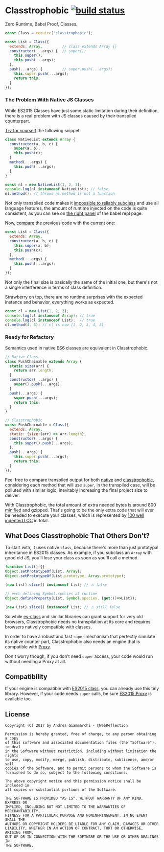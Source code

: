 # Classtrophobic [![build status](https://secure.travis-ci.org/WebReflection/classtrophobic.svg)](http://travis-ci.org/WebReflection/classtrophobic)

Zero Runtime, Babel Proof, Classes.

```js
const Class = require('classtrophobic');

const List = Class({
  extends: Array,         // class extends Array {}
  constructor(...args) {  // super();
    this.super();
    this.push(...args);
  },
  push(...args) {         // super.push(...args);
    this.super.push(...args);
    return this;
  }
});
```



### The Problem With Native JS Classes
While ES2015 Classes have just some static limitation during their definition,
there is a real problem with JS classes caused by their transpiled counterpart.

[Try for yourself](http://babeljs.io/repl/#?babili=false&evaluate=false&lineWrap=false&presets=es2015&experimental=false&loose=false&spec=false&code=class%20NativeList%20extends%20Array%20%7B%0A%20%20constructor(a%2C%20b%2C%20c)%20%7B%0A%20%20%20%20super(a%2C%20b)%3B%0A%20%20%20%20this.push(c)%3B%0A%20%20%7D%0A%20%20method(...args)%20%7B%0A%20%20%20%20this.push(...args)%3B%0A%20%20%7D%0A%7D%0A%0Aconst%20nl%20%3D%20new%20NativeList(1%2C%202%2C%203)%3B%0Aconsole.log(nl%20instanceof%20NativeList)%3B%20%2F%2F%20false%0Anl.method()%3B%20%2F%2F%20throws%20nl.method%20is%20not%20a%20function&playground=true) the following snippet:

```js
class NativeList extends Array {
  constructor(a, b, c) {
    super(a, b);
    this.push(c);
  }
  method(...args) {
    this.push(...args);
  }
}

const nl = new NativeList(1, 2, 3);
console.log(nl instanceof NativeList); // false
nl.method(); // throws nl.method is not a function
```

Not only transpiled code makes it [impossible to reliably subclass](https://github.com/babel/babel/issues/4480) and use all language features,
the amount of runtime injected on the code is quite consistent, as you can see on [the right panel](http://babeljs.io/repl/#?babili=false&evaluate=false&lineWrap=false&presets=es2015&experimental=false&loose=false&spec=false&code=class%20NativeList%20extends%20Array%20%7B%0A%20%20constructor(a%2C%20b%2C%20c)%20%7B%0A%20%20%20%20super(a%2C%20b)%3B%0A%20%20%20%20this.push(c)%3B%0A%20%20%7D%0A%20%20method(...args)%20%7B%0A%20%20%20%20this.push(...args)%3B%0A%20%20%7D%0A%7D%0A%0Aconst%20nl%20%3D%20new%20NativeList(1%2C%202%2C%203)%3B%0Aconsole.log(nl%20instanceof%20NativeList)%3B%20%2F%2F%20false%0Anl.method()%3B%20%2F%2F%20throws%20nl.method%20is%20not%20a%20function&playground=true) of the babel repl page.

Now, [compare](http://babeljs.io/repl/#?babili=false&evaluate=false&lineWrap=false&presets=es2015&experimental=false&loose=false&spec=false&code=const%20List%20%3D%20Class(%7B%0A%20%20extends%3A%20Array%2C%0A%20%20constructor(a%2C%20b%2C%20c)%20%7B%0A%20%20%20%20this.super(a%2C%20b)%3B%0A%20%20%20%20this.push(c)%3B%0A%20%20%7D%2C%0A%20%20method(...args)%20%7B%0A%20%20%20%20this.push(...args)%3B%0A%20%20%7D%0A%7D)%3B&playground=true) the previous code with the current one:

```js
const List = Class({
  extends: Array,
  constructor(a, b, c) {
    this.super(a, b);
    this.push(c);
  },
  method(...args) {
    this.push(...args);
  }
});
```

Not only the final size is basically the same of the initial one, but there's not a single interference in terms of class definition.

Strawberry on top, there are no runtime surprises with the expected instance and behavior, everything works as expected.

```js
const cl = new List(1, 2, 3);
console.log(cl instanceof Array); // true
console.log(cl instanceof List);  // true
cl.method(4, 5); // cl is now [1, 2, 3, 4, 5]
```



### Ready for Refactory
Semantics used in native ES6 classes are equivalent in Classtrophobic.

```js
// Native Class
class PushChainable extends Array {
  static size(arr) {
    return arr.length;
  }
  constructor(...args) {
    super().push(...args);
  }
  push(...args) {
    super.push(...args);
    return this;
  }
}

// Classtrophobic
const PushChainable = Class({
  extends: Array,
  static: {size:(arr) => arr.length},
  constructor(...args) {
    this.super().push(...args);
  },
  push(...args) {
    this.super.push(...args);
    return this;
  }
});
```

Feel free to compare transpiled output for both [native](http://babeljs.io/repl/#?babili=false&evaluate=true&lineWrap=false&presets=es2015&experimental=false&loose=false&spec=false&code=class%20PushChainable%20extends%20Array%20%7B%0A%20%20static%20size(arr)%20%7B%0A%20%20%20%20return%20arr.length%3B%0A%20%20%7D%0A%20%20constructor(...args)%20%7B%0A%20%20%20%20super().push(...args)%3B%0A%20%20%7D%0A%20%20push(...args)%20%7B%0A%20%20%20%20super.push(...args)%3B%0A%20%20%20%20return%20this%3B%0A%20%20%7D%0A%7D&playground=true) and [classtrophobic](http://babeljs.io/repl/#?babili=false&evaluate=true&lineWrap=false&presets=es2015&experimental=false&loose=false&spec=false&code=const%20PushChainable%20%3D%20Class(%7B%0A%20%20extends%3A%20Array%2C%0A%20%20static%3A%20%7Bsize%3A(arr)%20%3D%3E%20arr.length%7D%2C%0A%20%20constructor(...args)%20%7B%0A%20%20%20%20this.super().push(...args)%3B%0A%20%20%7D%2C%0A%20%20push(...args)%20%7B%0A%20%20%20%20this.super.push(...args)%3B%0A%20%20%20%20return%20this%3B%0A%20%20%7D%0A%7D)%3B&playground=true), considering each method that will use `super`, in the transpiled case, will be polluted with similar logic, inevitably increasing the final project size to deliver.

With Classtrophobic, the total amount of extra needed bytes is around 800 [minified](classtrophobic.min.js) and gzipped.
That's going to be the only extra code that will ever be needed to execute your classes,
which is represented by [100 well indented LOC](classtrophobic.js) in total.



## What Does Classtrophobic That Others Don't?
To start with, it uses native `class`, because there's more than just prototypal inheritance in ES2015 classes.
As example, if you subclass an `Array` with good old JS, you'll lose your class as soon as you'll call a method.

```js
function List() {}
Object.setPrototypeOf(List, Array);
Object.setPrototypeOf(List.prototype, Array.prototype);

(new List).slice() instanceof List; // ⚠️️ false

// even defining Symbol.species at runtime
Object.defineProperty(List, Symbol.species, {get:()=>List});

(new List).slice() instanceof List; // ⚠️️ still false
```

So while [es-class](https://github.com/WebReflection/es-class) and similar libraries can grant support for very old browsers,
Classtrophobic needs no transpilation at its core and requires browsers natively compatible with classes.

In order to have a robust and fast `super` mechanism that perfectly simulate its native counter part,
Classtrophobic also needs an engine that is compatible with [Proxy](https://developer.mozilla.org/en/docs/Web/JavaScript/Reference/Global_Objects/Proxy).

Don't worry though, if you don't need `super` access, your code would run without needing a Proxy at all.



## Compatibility

If your engine is compatible with [ES2015 class](http://caniuse.com/#feat=es6-class), you can already use this tiny library.
However, if your code needs `super` calls, be sure [ES2015 Proxy](http://caniuse.com/#feat=proxy) is available too.



## License

```
Copyright (C) 2017 by Andrea Giammarchi - @WebReflection

Permission is hereby granted, free of charge, to any person obtaining a copy
of this software and associated documentation files (the "Software"), to deal
in the Software without restriction, including without limitation the rights
to use, copy, modify, merge, publish, distribute, sublicense, and/or sell
copies of the Software, and to permit persons to whom the Software is
furnished to do so, subject to the following conditions:

The above copyright notice and this permission notice shall be included in
all copies or substantial portions of the Software.

THE SOFTWARE IS PROVIDED "AS IS", WITHOUT WARRANTY OF ANY KIND, EXPRESS OR
IMPLIED, INCLUDING BUT NOT LIMITED TO THE WARRANTIES OF MERCHANTABILITY,
FITNESS FOR A PARTICULAR PURPOSE AND NONINFRINGEMENT. IN NO EVENT SHALL THE
AUTHORS OR COPYRIGHT HOLDERS BE LIABLE FOR ANY CLAIM, DAMAGES OR OTHER
LIABILITY, WHETHER IN AN ACTION OF CONTRACT, TORT OR OTHERWISE, ARISING FROM,
OUT OF OR IN CONNECTION WITH THE SOFTWARE OR THE USE OR OTHER DEALINGS IN
THE SOFTWARE.
```
